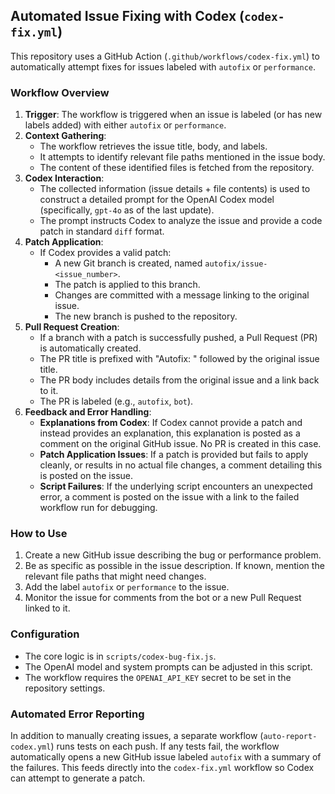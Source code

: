 ## Automated Issue Fixing with Codex (`codex-fix.yml`)

This repository uses a GitHub Action (`.github/workflows/codex-fix.yml`) to automatically attempt fixes for issues labeled with `autofix` or `performance`.

### Workflow Overview

1.  **Trigger**: The workflow is triggered when an issue is labeled (or has new labels added) with either `autofix` or `performance`.
2.  **Context Gathering**:
    *   The workflow retrieves the issue title, body, and labels.
    *   It attempts to identify relevant file paths mentioned in the issue body.
    *   The content of these identified files is fetched from the repository.
3.  **Codex Interaction**:
    *   The collected information (issue details + file contents) is used to construct a detailed prompt for the OpenAI Codex model (specifically, `gpt-4o` as of the last update).
    *   The prompt instructs Codex to analyze the issue and provide a code patch in standard `diff` format.
4.  **Patch Application**:
    *   If Codex provides a valid patch:
        *   A new Git branch is created, named `autofix/issue-<issue_number>`.
        *   The patch is applied to this branch.
        *   Changes are committed with a message linking to the original issue.
        *   The new branch is pushed to the repository.
5.  **Pull Request Creation**:
    *   If a branch with a patch is successfully pushed, a Pull Request (PR) is automatically created.
    *   The PR title is prefixed with "Autofix: " followed by the original issue title.
    *   The PR body includes details from the original issue and a link back to it.
    *   The PR is labeled (e.g., `autofix`, `bot`).
6.  **Feedback and Error Handling**:
    *   **Explanations from Codex**: If Codex cannot provide a patch and instead provides an explanation, this explanation is posted as a comment on the original GitHub issue. No PR is created in this case.
    *   **Patch Application Issues**: If a patch is provided but fails to apply cleanly, or results in no actual file changes, a comment detailing this is posted on the issue.
    *   **Script Failures**: If the underlying script encounters an unexpected error, a comment is posted on the issue with a link to the failed workflow run for debugging.

### How to Use

1.  Create a new GitHub issue describing the bug or performance problem.
2.  Be as specific as possible in the issue description. If known, mention the relevant file paths that might need changes.
3.  Add the label `autofix` or `performance` to the issue.
4.  Monitor the issue for comments from the bot or a new Pull Request linked to it.

### Configuration

*   The core logic is in `scripts/codex-bug-fix.js`.
*   The OpenAI model and system prompts can be adjusted in this script.
*   The workflow requires the `OPENAI_API_KEY` secret to be set in the repository settings.

### Automated Error Reporting

In addition to manually creating issues, a separate workflow (`auto-report-codex.yml`) runs tests on each push. If any tests fail, the workflow automatically opens a new GitHub issue labeled `autofix` with a summary of the failures. This feeds directly into the `codex-fix.yml` workflow so Codex can attempt to generate a patch.

